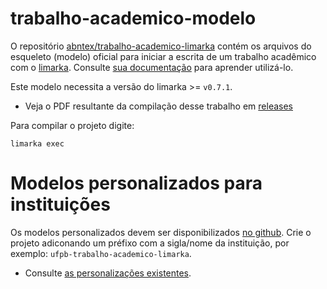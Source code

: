 # trabalho-academico-modelo

O repositório [abntex/trabalho-academico-limarka](https://github.com/abntex/trabalho-academico-limarka) contém os arquivos do esqueleto (modelo) oficial para iniciar a escrita de um trabalho acadêmico com o [limarka](https://github.com/abntex/limarka). Consulte [sua documentação](https://github.com/abntex/limarka/wiki) para aprender utilizá-lo.

<!-- Caso você esteja realizando uma personalização desse modelo, favor manter a linha acima inalterada para padronizar divulgação. -->

Este modelo necessita a versão do limarka >= `v0.7.1`.

- Veja o PDF resultante da compilação desse trabalho em [releases](https://github.com/HBM2018/trabalho-academico-limarka/releases/latest)

Para compilar o projeto digite:

    limarka exec

# Modelos personalizados para instituições

Os modelos personalizados devem ser disponibilizados [no github](https://github.com/limarka). Crie o projeto adiconando um préfixo com a sigla/nome da instituição, por exemplo: `ufpb-trabalho-academico-limarka`.

- Consulte [as personalizações existentes](https://github.com/limarka).
